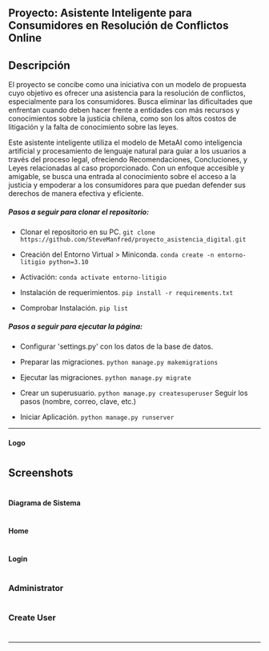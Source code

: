 ## Proyecto: Asistente Inteligente para Consumidores en Resolución de Conflictos Online

## Descripción 
El proyecto se concibe como una iniciativa con un modelo de propuesta cuyo objetivo es ofrecer una asistencia para la resolución de conflictos, especialmente para los consumidores. Busca eliminar las dificultades que enfrentan cuando deben hacer frente a entidades con más recursos y conocimientos sobre la justicia chilena, como son los altos costos de litigación y la falta de conocimiento sobre las leyes. 

Este asistente inteligente utiliza el modelo de MetaAI como inteligencia artificial y procesamiento de lenguaje natural para guiar a los usuarios a través del proceso legal, ofreciendo Recomendaciones, Concluciones, y Leyes relacionadas al caso proporcionado. Con un enfoque accesible y amigable, se busca una entrada al conocimiento sobre el acceso a la justicia y empoderar a los consumidores para que puedan defender sus derechos de manera efectiva y eficiente.

##### Pasos a seguir para clonar el repositorio:

- Clonar el repositorio en su PC.
`git clone https://github.com/SteveManfred/proyecto_asistencia_digital.git`

- Creación del Entorno Virtual > Miniconda.
`conda create -n entorno-litigio python=3.10`

- Activación:
`conda activate entorno-litigio`

- Instalación de requerimientos.
`pip install -r requirements.txt`

- Comprobar Instalación.
`pip list`

##### Pasos a seguir para ejecutar la página:

- Configurar 'settings.py' con los datos de la base de datos.

- Preparar las migraciones.
`python manage.py makemigrations`

- Ejecutar las migraciones.
`python manage.py migrate`

- Crear un superusuario.
`python manage.py createsuperuser`
Seguir los pasos (nombre, correo, clave, etc.)

- Iniciar Aplicación.
`python manage.py runserver`


------------
#### Logo
#
## Screenshots
#
#### Diagrama de Sistema
#
#### Home
# 
#### Login
#
### Administrator
# 
### Create User
# 
------------


